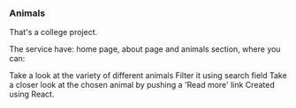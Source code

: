 ### Animals

That's a college project.

The service have: home page, about page and animals section, where you can:

Take a look at the variety of different animals
Filter it using search field
Take a closer look at the chosen animal by pushing a 'Read more' link
Created using React.
